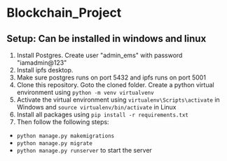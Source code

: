 # Blockchain_Project

## Setup: Can be installed in windows and linux
1. Install Postgres. Create user "admin_ems" with password "iamadmin@123"
2. Install ipfs desktop.
3. Make sure postgres runs on port 5432 and ipfs runs on port 5001
4. Clone this repository. Goto the cloned folder. Create a python virtual environment using `` python -m venv virtualvenv ``
5. Activate the virtual environment using `` virtualenv\Scripts\activate `` in Windows and `` source virtualenv/bin/activate `` in Linux
6. Install all packages using `` pip install -r requirements.txt ``
7. Then follow the following steps:
- `` python manage.py makemigrations ``
- `` python manage.py migrate ``
- `` python manage.py runserver `` to start the server
